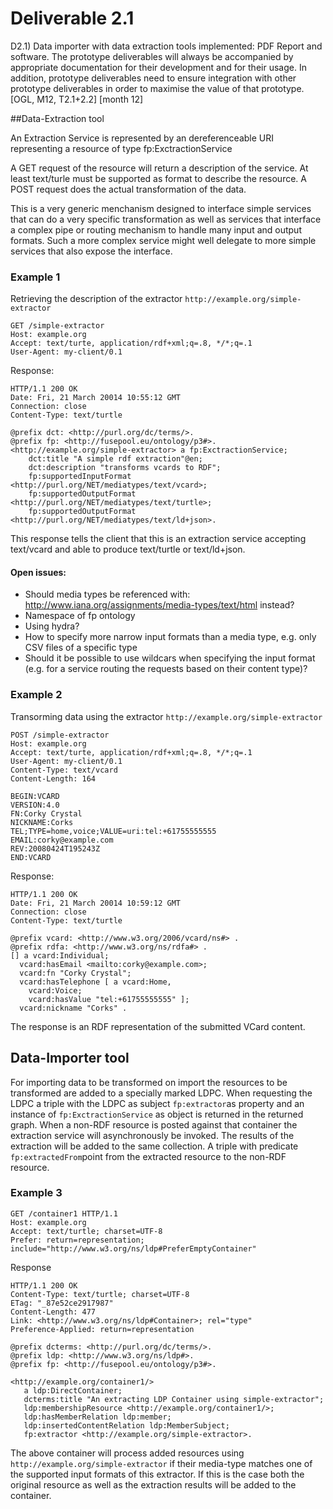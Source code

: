 # Deliverable 2.1

D2.1) Data importer with data extraction tools implemented: PDF Report and software. The prototype deliverables will always be accompanied by appropriate documentation for their development and for their usage. In addition, prototype deliverables need to ensure integration with other prototype deliverables in order to maximise the value of that prototype. [OGL, M12, T2.1+2.2] [month 12] 


##Data-Extraction tool

An Extraction Service is represented by an dereferenceable URI representing a resource of type fp:ExctractionService

A GET request of the resource will return a description of the service. At least text/turle must be supported as format to describe the resource. A POST request does the actual transformation of the data. 

This is a very generic menchanism designed to interface simple services that can do a very specific transformation as well as services that interface a complex pipe or routing mechanism to handle many input and output formats. Such a more complex service might well delegate to more simple services that also expose the interface.

### Example 1
Retrieving the description of the extractor `http://example.org/simple-extractor`

    GET /simple-extractor
    Host: example.org
    Accept: text/turte, application/rdf+xml;q=.8, */*;q=.1
    User-Agent: my-client/0.1
    
Response:

    HTTP/1.1 200 OK
    Date: Fri, 21 March 20014 10:55:12 GMT
    Connection: close
    Content-Type: text/turtle

	@prefix dct: <http://purl.org/dc/terms/>.
    @prefix fp: <http://fusepool.eu/ontology/p3#>.
    <http://example.org/simple-extractor> a fp:ExctractionService;
		dct:title "A simple rdf extraction"@en;
		dct:description "transforms vcards to RDF";
		fp:supportedInputFormat <http://purl.org/NET/mediatypes/text/vcard>;
		fp:supportedOutputFormat <http://purl.org/NET/mediatypes/text/turtle>;
		fp:supportedOutputFormat <http://purl.org/NET/mediatypes/text/ld+json>.

This response tells the client that this is an extraction service accepting text/vcard and able to produce text/turtle or text/ld+json.

#### Open issues:

- Should media types be referenced with: http://www.iana.org/assignments/media-types/text/html instead?
- Namespace of fp ontology
- Using hydra?
- How to specify more narrow input formats than a media type, e.g. only CSV files of a specific type
- Should it be possible to use wildcars when specifying the input format (e.g. for a service routing the requests based on their content type)?


### Example 2
Transorming data using the extractor `http://example.org/simple-extractor`

    POST /simple-extractor
    Host: example.org
    Accept: text/turte, application/rdf+xml;q=.8, */*;q=.1
    User-Agent: my-client/0.1
    Content-Type: text/vcard
    Content-Length: 164

    BEGIN:VCARD
    VERSION:4.0
    FN:Corky Crystal
    NICKNAME:Corks
    TEL;TYPE=home,voice;VALUE=uri:tel:+61755555555
    EMAIL:corky@example.com
    REV:20080424T195243Z
    END:VCARD

Response:

    HTTP/1.1 200 OK
    Date: Fri, 21 March 20014 10:59:12 GMT
    Connection: close
    Content-Type: text/turtle

    @prefix vcard: <http://www.w3.org/2006/vcard/ns#> .
    @prefix rdfa: <http://www.w3.org/ns/rdfa#> .
    [] a vcard:Individual;
      vcard:hasEmail <mailto:corky@example.com>;
      vcard:fn "Corky Crystal";
      vcard:hasTelephone [ a vcard:Home,
        vcard:Voice;
        vcard:hasValue "tel:+61755555555" ];
      vcard:nickname "Corks" .

The response is an RDF representation of the submitted VCard content.

## Data-Importer tool

For importing data to be transformed on import the resources to be transformed are added to a specially marked LDPC. When requesting the LDPC a triple with the LDPC as subject `fp:extractor`as property and an instance of `fp:ExctractionService` as object is returned in the returned graph. When a non-RDF resource is posted against that container the extraction service will asynchronously be invoked. The results of the extraction will be added to the same collection. A triple with predicate `fp:extractedFrom`point from the extracted resource to the non-RDF resource.

### Example 3

    GET /container1 HTTP/1.1
    Host: example.org
    Accept: text/turtle; charset=UTF-8
    Prefer: return=representation; include="http://www.w3.org/ns/ldp#PreferEmptyContainer"

Response

    HTTP/1.1 200 OK
    Content-Type: text/turtle; charset=UTF-8
    ETag: "_87e52ce2917987"
    Content-Length: 477
    Link: <http://www.w3.org/ns/ldp#Container>; rel="type"
    Preference-Applied: return=representation 
    
    @prefix dcterms: <http://purl.org/dc/terms/>.
    @prefix ldp: <http://www.w3.org/ns/ldp#>.
    @prefix fp: <http://fusepool.eu/ontology/p3#>.
    
    <http://example.org/container1/>
       a ldp:DirectContainer;
       dcterms:title "An extracting LDP Container using simple-extractor";
       ldp:membershipResource <http://example.org/container1/>;
       ldp:hasMemberRelation ldp:member;
       ldp:insertedContentRelation ldp:MemberSubject;
       fp:extractor <http://example.org/simple-extractor>.

The above container will process added resources using `http://example.org/simple-extractor` if their media-type matches one of the supported input formats of this extractor. If this is the case both the original resource as well as the extraction results will be added to the container.

